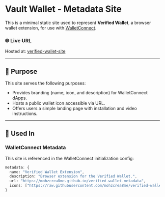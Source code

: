 # Vault Wallet - Metadata Site

This is a minimal static site used to represent **Verified Wallet**, a browser wallet extension, for use with [WalletConnect](https://walletconnect.com).

### 🌐 Live URL

Hosted at: [verified-wallet-site](https://mohzcrea8me.github.io/verified-wallet-metadata/)

---

## 🔧 Purpose

This site serves the following purposes:

- Provides branding (name, icon, and description) for WalletConnect dApps.
- Hosts a public wallet icon accessible via URL.
- Offers users a simple landing page with installation and video instructions.

---

## 🧩 Used In

### WalletConnect Metadata

This site is referenced in the WalletConnect initialization config:

```ts
metadata: {
  name: "Verified Wallet Extension",
  description: "Browser extension for the Verified Wallet.",
  url: "https://mohzcrea8me.github.io/verified-wallet-metadata",
  icons: ["https://raw.githubusercontent.com/mohzcrea8me/verified-wallet-metadata/main/logo.png"]
}

